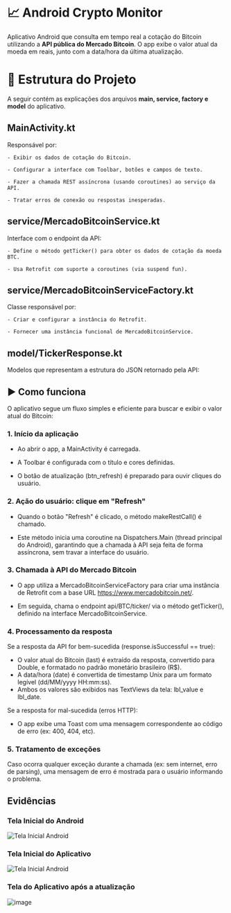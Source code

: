 # 📈 Android Crypto Monitor

Aplicativo Android que consulta em tempo real a cotação do Bitcoin utilizando a **API pública do Mercado Bitcoin**. O app exibe o valor atual da moeda em reais, junto com a data/hora da última atualização.



# 🧩 Estrutura do Projeto

A seguir contém as explicações dos arquivos **main, service, factory e model** do aplicativo. 

## MainActivity.kt

Responsável por:

	- Exibir os dados de cotação do Bitcoin.

	- Configurar a interface com Toolbar, botões e campos de texto.

	- Fazer a chamada REST assíncrona (usando coroutines) ao serviço da API.

	- Tratar erros de conexão ou respostas inesperadas.


## service/MercadoBitcoinService.kt

Interface com o endpoint da API:

	- Define o método getTicker() para obter os dados de cotação da moeda BTC.

	- Usa Retrofit com suporte a coroutines (via suspend fun).

## service/MercadoBitcoinServiceFactory.kt

Classe responsável por:

	- Criar e configurar a instância do Retrofit.

	- Fornecer uma instância funcional de MercadoBitcoinService.

## model/TickerResponse.kt

Modelos que representam a estrutura do JSON retornado pela API:

## ▶️ Como funciona

O aplicativo segue um fluxo simples e eficiente para buscar e exibir o valor atual do Bitcoin:


### 1. Início da aplicação

- Ao abrir o app, a MainActivity é carregada.

- A Toolbar é configurada com o título e cores definidas.

- O botão de atualização (btn_refresh) é preparado para ouvir cliques do usuário.


### 2. Ação do usuário: clique em "Refresh"

- Quando o botão "Refresh" é clicado, o método makeRestCall() é chamado.

- Este método inicia uma coroutine na Dispatchers.Main (thread principal do Android), garantindo que a chamada à API seja feita de forma assíncrona, sem travar a interface do usuário.

### 3. Chamada à API do Mercado Bitcoin

- O app utiliza a MercadoBitcoinServiceFactory para criar uma instância de Retrofit com a base URL https://www.mercadobitcoin.net/.

- Em seguida, chama o endpoint api/BTC/ticker/ via o método getTicker(), definido na interface MercadoBitcoinService.

### 4. Processamento da resposta


Se a resposta da API for bem-sucedida (response.isSuccessful == true):

- O valor atual do Bitcoin (last) é extraído da resposta, convertido para Double, e formatado no padrão monetário brasileiro (R$).
- A data/hora (date) é convertida de timestamp Unix para um formato legível (dd/MM/yyyy HH:mm:ss).
- Ambos os valores são exibidos nas TextViews da tela: lbl_value e lbl_date.

Se a resposta for mal-sucedida (erros HTTP):

- O app exibe uma Toast com uma mensagem correspondente ao código de erro (ex: 400, 404, etc).


### 5. Tratamento de exceções

Caso ocorra qualquer exceção durante a chamada (ex: sem internet, erro de parsing), uma mensagem de erro é mostrada para o usuário informando o problema.
 

## Evidências

### Tela Inicial do Android

![Tela Inicial Android](https://github.com/user-attachments/assets/62de5bd1-26a2-4102-b074-8cbd881ba0f1)

### Tela Inicial do Aplicativo

![Tela Inicial Android](https://github.com/user-attachments/assets/1a2f2d3a-4458-4654-bc00-2ddff23f2d5b)


### Tela do Aplicativo após a atualização

![image](https://github.com/user-attachments/assets/99df0eba-d391-45ec-aae5-e4967ae801c1)


